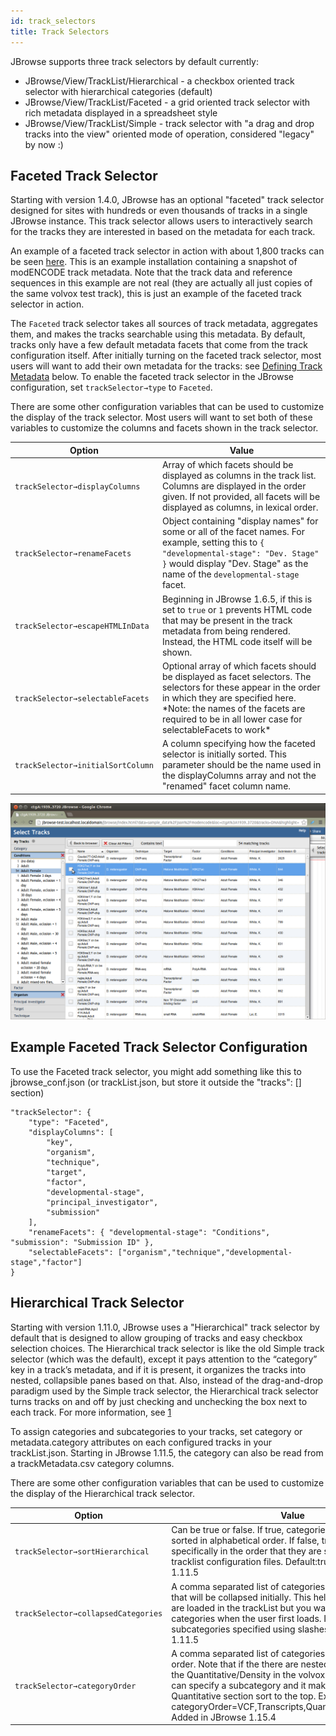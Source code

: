 ```yaml
---
id: track_selectors
title: Track Selectors
---
```


JBrowse supports three track selectors by default currently:

* JBrowse/View/TrackList/Hierarchical - a checkbox oriented track selector with hierarchical categories (default)
* JBrowse/View/TrackList/Faceted - a grid oriented track selector with rich metadata displayed in a spreadsheet style
* JBrowse/View/TrackList/Simple - track selector with "a drag and drop tracks into the view" oriented mode of operation, considered "legacy" by now :)

## Faceted Track Selector

Starting with version 1.4.0, JBrowse has an optional "faceted" track selector designed for sites with hundreds or even thousands of tracks in a single JBrowse instance. This track selector allows users to interactively search for the tracks they are interested in based on the metadata for each track.

An example of a faceted track selector in action with about 1,800 tracks can be seen [here](http://jbrowse.org/code/JBrowse-1.4.0-full/index.html?data=sample_data/json/modencode). This is an example installation containing a snapshot of modENCODE track metadata. Note that the track data and reference sequences in this example are not real (they are actually all just copies of the same volvox test track), this is just an example of the faceted track selector in action.

The `Faceted` track selector takes all sources of track metadata, aggregates them, and makes the tracks searchable using this metadata. By default, tracks only have a few default metadata facets that come from the track configuration itself. After initially turning on the faceted track selector, most users will want to add their own metadata for the tracks: see [Defining Track Metadata](#defining-track-metadata "wikilink") below. To enable the faceted track selector in the JBrowse configuration, set `trackSelector→type` to `Faceted`.

There are some other configuration variables that can be used to customize the display of the track selector. Most users will want to set both of these variables to customize the columns and facets shown in the track selector.

|Option|Value|
|------|-----|
|`trackSelector→displayColumns`|Array of which facets should be displayed as columns in the track list. Columns are displayed in the order given. If not provided, all facets will be displayed as columns, in lexical order.|
|`trackSelector→renameFacets`|Object containing "display names" for some or all of the facet names. For example, setting this to `{ "developmental-stage": "Dev. Stage" }` would display "Dev. Stage" as the name of the `developmental-stage` facet.|
|`trackSelector→escapeHTMLInData`|Beginning in JBrowse 1.6.5, if this is set to `true` or `1` prevents HTML code that may be present in the track metadata from being rendered. Instead, the HTML code itself will be shown.|
|`trackSelector→selectableFacets`|Optional array of which facets should be displayed as facet selectors. The selectors for these appear in the order in which they are specified here. \*Note: the names of the facets are required to be in all lower case for selectableFacets to work\*|
|`trackSelector→initialSortColumn`|A column specifying how the faceted selector is initially sorted. This parameter should be the name used in the displayColumns array and not the "renamed" facet column name.|

![800px|center|thumb|The JBrowse faceted track selector.](assets/config/JBrowseFacetedBrowsing.png)

## Example Faceted Track Selector Configuration

To use the Faceted track selector, you might add something like this to jbrowse_conf.json (or trackList.json, but store it outside the "tracks": [] section)

    "trackSelector": {
        "type": "Faceted",
        "displayColumns": [
            "key",
            "organism",
            "technique",
            "target",
            "factor",
            "developmental-stage",
            "principal_investigator",
            "submission"
        ],
        "renameFacets": { "developmental-stage": "Conditions", "submission": "Submission ID" },
        "selectableFacets": ["organism","technique","developmental-stage","factor"]
    }




## Hierarchical Track Selector

Starting with version 1.11.0, JBrowse uses a "Hierarchical" track selector by default that is designed to allow grouping of tracks and easy checkbox selection choices. The Hierarchical track selector is like the old Simple track selector (which was the default), except it pays attention to the “category” key in a track’s metadata, and if it is present, it organizes the tracks into nested, collapsible panes based on that. Also, instead of the drag-and-drop paradigm used by the Simple track selector, the Hierarchical track selector turns tracks on and off by just checking and unchecking the box next to each track. For more information, see [1](http://jbrowse.org/jbrowse-1-11-0/)

To assign categories and subcategories to your tracks, set category or metadata.category attributes on each configured tracks in your trackList.json. Starting in JBrowse 1.11.5, the category can also be read from a trackMetadata.csv category columns.

There are some other configuration variables that can be used to customize the display of the Hierarchical track selector.

|Option|Value|
|------|-----|
|`trackSelector→sortHierarchical`|Can be true or false. If true, categories and tracks are sorted in alphabetical order. If false, tracks will be loaded specifically in the order that they are specified in the tracklist configuration files. Default:true. Added in JBrowse 1.11.5|
|`trackSelector→collapsedCategories`|A comma separated list of categories from the trackList that will be collapsed initially. This helps when many tracks are loaded in the trackList but you want to collapse certain categories when the user first loads. If there are subcategories specified using slashes. Added in JBrowse 1.11.5|
|`trackSelector→categoryOrder`|A comma separated list of categories which specifies their order. Note that if the there are nested subcategories e.g. the Quantitative/Density in the volvox example, then you can specify a subcategory and it makes the whole Quantitative section sort to the top. Example: categoryOrder=VCF,Transcripts,Quantitative/Density,BAM. Added in JBrowse 1.15.4|

